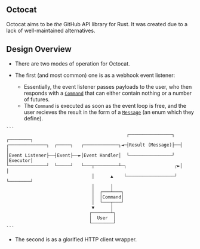 ## Octocat

Octocat aims to be _the_ GitHub API library for Rust. It was created due to a lack of well-maintained alternatives. 

## Design Overview

* There are two modes of operation for Octocat. 

* The first (and most common) one is as a webhook event listener:
    * Essentially, the event listener passes payloads to the user, who then responds with a [`Command`](https://octocat-rs.github.io/octocat-rs/octocat_rs/github/command/struct.Command.html) that can either contain nothing or a number of futures.
    * The `Command` is executed as soon as the event loop is free, and the user recieves the result in the form of a [`Message`](https://octocat-rs.github.io/octocat-rs/octocat_rs/github/handler/trait.EventHandler.html#associatedtype.Message) (an enum which they define).

~~~admonish info "Visualization"
```
                                             ┌────────────────┐  ┌────────┐
┌──────────────┐  ┌─────┐   ┌─────────────┐◄─┤Result (Message)├──┤        │
│Event Listener├──┤Event├──►│Event Handler│  └────────────────┘  │Executor│
└──────────────┘  └─────┘   └───┬─────────┴─┐                  ┌►│        │
                                │      ▲    └──────────────────┘ └────────┘
                                │      │
                                │  ┌───┴───┐
                                │  │Command│
                                │  └───┬───┘
                                ▼      │
                               ┌───────┴┐
                               │  User  │
                               └────────┘
```
~~~

* The second is as a glorified HTTP client wrapper.
